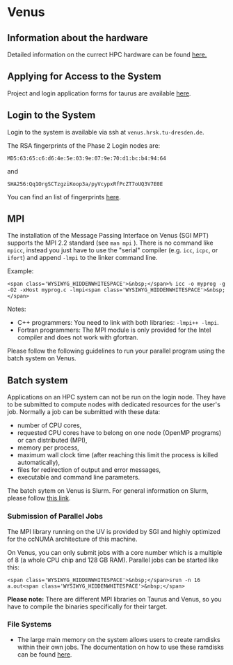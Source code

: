 # Venus



## Information about the hardware

Detailed information on the currect HPC hardware can be found
[here.](HardwareVenus)

## Applying for Access to the System

Project and login application forms for taurus are available
[here](Access).

## Login to the System

Login to the system is available via ssh at `venus.hrsk.tu-dresden.de`.

The RSA fingerprints of the Phase 2 Login nodes are:

    MD5:63:65:c6:d6:4e:5e:03:9e:07:9e:70:d1:bc:b4:94:64

and

    SHA256:Qq1OrgSCTzgziKoop3a/pyVcypxRfPcZT7oUQ3V7E0E

You can find an list of fingerprints [here](Login#SSH_access).

## MPI

The installation of the Message Passing Interface on Venus (SGI MPT)
supports the MPI 2.2 standard (see `man mpi` ). There is no command like
`mpicc`, instead you just have to use the "serial" compiler (e.g. `icc`,
`icpc`, or `ifort`) and append `-lmpi` to the linker command line.

Example:

    <span class='WYSIWYG_HIDDENWHITESPACE'>&nbsp;</span>% icc -o myprog -g -O2 -xHost myprog.c -lmpi<span class='WYSIWYG_HIDDENWHITESPACE'>&nbsp;</span>

Notes:

-   C++ programmers: You need to link with both libraries:
    `-lmpi++ -lmpi`.
-   Fortran programmers: The MPI module is only provided for the Intel
    compiler and does not work with gfortran.

Please follow the following guidelines to run your parallel program
using the batch system on Venus.

## Batch system

Applications on an HPC system can not be run on the login node. They
have to be submitted to compute nodes with dedicated resources for the
user's job. Normally a job can be submitted with these data:

-   number of CPU cores,
-   requested CPU cores have to belong on one node (OpenMP programs) or
    can distributed (MPI),
-   memory per process,
-   maximum wall clock time (after reaching this limit the process is
    killed automatically),
-   files for redirection of output and error messages,
-   executable and command line parameters.

The batch sytem on Venus is Slurm. For general information on Slurm,
please follow [this link](Slurm).

### Submission of Parallel Jobs

The MPI library running on the UV is provided by SGI and highly
optimized for the ccNUMA architecture of this machine.

On Venus, you can only submit jobs with a core number which is a
multiple of 8 (a whole CPU chip and 128 GB RAM). Parallel jobs can be
started like this:

    <span class='WYSIWYG_HIDDENWHITESPACE'>&nbsp;</span>srun -n 16 a.out<span class='WYSIWYG_HIDDENWHITESPACE'>&nbsp;</span>

**Please note:** There are different MPI libraries on Taurus and Venus,
so you have to compile the binaries specifically for their target.

### File Systems

-   The large main memory on the system allows users to create ramdisks
    within their own jobs. The documentation on how to use these
    ramdisks can be found [here](RamDiskDocumentation).
